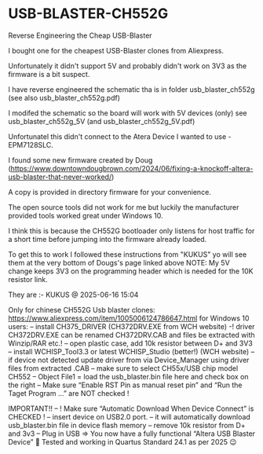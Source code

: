 # USB-BLASTER-CH552G
Reverse Engineering the Cheap USB-Blaster

I bought one for the cheapest USB-Blaster clones from Aliexpress.

Unfortunately it didn't support 5V and probably didn't work on 3V3 as the firmware is a bit suspect.

I have reverse engineered the schematic tha is in folder usb_blaster_ch552g (see also usb_blaster_ch552g.pdf)

I modifed the schematic so the board will work with 5V devices (only) see usb_blaster_ch552g_5V (and usb_blaster_ch552g_5V.pdf)

Unfortunatel this didn't connect to the Atera Device I wanted to use - EPM7128SLC.

I found some new firmware created by Doug (https://www.downtowndougbrown.com/2024/06/fixing-a-knockoff-altera-usb-blaster-that-never-worked/)

A copy is provided in directory firmware for your convenience.

The open source tools did not work for me but luckily the manufacturer provided tools worked great under Windows 10.

I think this is because the CH552G bootloader only listens for host traffic for a short time before jumping into the firmware already loaded.

To get this to work I followed these instructions from "KUKUS" yo will see them at the very bottom of Dougs's page linked above
NOTE: My 5V change keeps 3V3 on the programming header which is needed for the 10K resistor link.

They are :-
KUKUS @ 2025-06-16 15:04

Only for chinese CH552G Usb blaster clones:
https://www.aliexpress.com/item/1005006124786647.html
for Windows 10 users:
– install CH375_DRIVER (CH372DRV.EXE from WCH website)
-! driver CH372DRV.EXE can be renamed CH372DRV.CAB and files be extracted with Winzip/RAR etc.!
– open plastic case, add 10k resistor between D+ and 3V3
– install WCHISP_Tool3.3 or latest WCHISP_Studio (better!) (WCH website)
– if device not detected update driver from via Device_Manager using driver files from extracted .CAB
– make sure to select CH55x/USB chip model CH552
– Object File1 = load the usb_blaster.bin file here and check box on the right
– Make sure “Enable RST Pin as manual reset pin” and “Run the Taget Program …” are NOT checked !

IMPORTANT!!
– ! Make sure “Automatic Download When Device Connect” is CHECKED !
– insert device on USB2.0 port.
– it will automatically download usb_blaster.bin file in device flash memory
– remove 10k resistor from D+ and 3v3
– Plug in USB => You now have a fully functional “Altera USB Blaster Device” 🙂
Tested and working in Quartus Standard 24.1 as per 2025 😉
